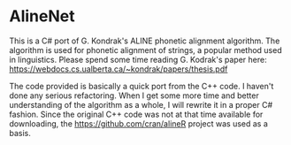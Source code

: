 # AlineNet
This is a C# port of G. Kondrak's ALINE phonetic alignment algorithm. The algorithm is used for phonetic alignment of strings, a popular method used in linguistics. Please spend some time reading G. Kodrak's paper here: https://webdocs.cs.ualberta.ca/~kondrak/papers/thesis.pdf

The code provided is basically a quick port from the C++ code. I haven't done any serious refactoring. When I get some more time and better understanding of the algorithm as a whole, I will rewrite it in a proper C# fashion. Since the original C++ code was not at that time available for downloading, the https://github.com/cran/alineR project was used as a basis.
